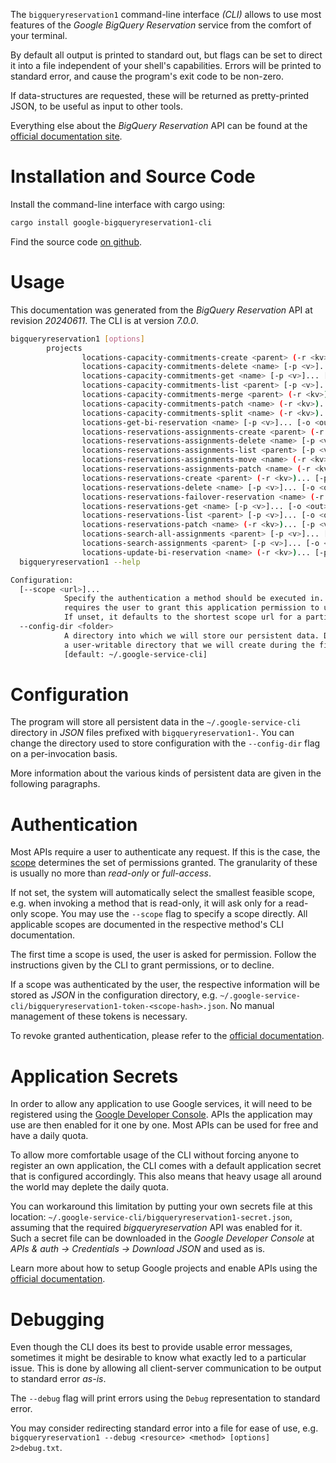 <!---
DO NOT EDIT !
This file was generated automatically from 'src/generator/templates/cli/README.md.mako'
DO NOT EDIT !
-->
The `bigqueryreservation1` command-line interface *(CLI)* allows to use most features of the *Google BigQuery Reservation* service from the comfort of your terminal.

By default all output is printed to standard out, but flags can be set to direct it into a file independent of your shell's
capabilities. Errors will be printed to standard error, and cause the program's exit code to be non-zero.

If data-structures are requested, these will be returned as pretty-printed JSON, to be useful as input to other tools.

Everything else about the *BigQuery Reservation* API can be found at the
[official documentation site](https://cloud.google.com/bigquery/).

# Installation and Source Code

Install the command-line interface with cargo using:

```bash
cargo install google-bigqueryreservation1-cli
```

Find the source code [on github](https://github.com/Byron/google-apis-rs/tree/main/gen/bigqueryreservation1-cli).

# Usage

This documentation was generated from the *BigQuery Reservation* API at revision *20240611*. The CLI is at version *7.0.0*.

```bash
bigqueryreservation1 [options]
        projects
                locations-capacity-commitments-create <parent> (-r <kv>)... [-p <v>]... [-o <out>]
                locations-capacity-commitments-delete <name> [-p <v>]... [-o <out>]
                locations-capacity-commitments-get <name> [-p <v>]... [-o <out>]
                locations-capacity-commitments-list <parent> [-p <v>]... [-o <out>]
                locations-capacity-commitments-merge <parent> (-r <kv>)... [-p <v>]... [-o <out>]
                locations-capacity-commitments-patch <name> (-r <kv>)... [-p <v>]... [-o <out>]
                locations-capacity-commitments-split <name> (-r <kv>)... [-p <v>]... [-o <out>]
                locations-get-bi-reservation <name> [-p <v>]... [-o <out>]
                locations-reservations-assignments-create <parent> (-r <kv>)... [-p <v>]... [-o <out>]
                locations-reservations-assignments-delete <name> [-p <v>]... [-o <out>]
                locations-reservations-assignments-list <parent> [-p <v>]... [-o <out>]
                locations-reservations-assignments-move <name> (-r <kv>)... [-p <v>]... [-o <out>]
                locations-reservations-assignments-patch <name> (-r <kv>)... [-p <v>]... [-o <out>]
                locations-reservations-create <parent> (-r <kv>)... [-p <v>]... [-o <out>]
                locations-reservations-delete <name> [-p <v>]... [-o <out>]
                locations-reservations-failover-reservation <name> (-r <kv>)... [-p <v>]... [-o <out>]
                locations-reservations-get <name> [-p <v>]... [-o <out>]
                locations-reservations-list <parent> [-p <v>]... [-o <out>]
                locations-reservations-patch <name> (-r <kv>)... [-p <v>]... [-o <out>]
                locations-search-all-assignments <parent> [-p <v>]... [-o <out>]
                locations-search-assignments <parent> [-p <v>]... [-o <out>]
                locations-update-bi-reservation <name> (-r <kv>)... [-p <v>]... [-o <out>]
  bigqueryreservation1 --help

Configuration:
  [--scope <url>]...
            Specify the authentication a method should be executed in. Each scope
            requires the user to grant this application permission to use it.
            If unset, it defaults to the shortest scope url for a particular method.
  --config-dir <folder>
            A directory into which we will store our persistent data. Defaults to
            a user-writable directory that we will create during the first invocation.
            [default: ~/.google-service-cli]

```

# Configuration

The program will store all persistent data in the `~/.google-service-cli` directory in *JSON* files prefixed with `bigqueryreservation1-`.  You can change the directory used to store configuration with the `--config-dir` flag on a per-invocation basis.

More information about the various kinds of persistent data are given in the following paragraphs.

# Authentication

Most APIs require a user to authenticate any request. If this is the case, the [scope][scopes] determines the
set of permissions granted. The granularity of these is usually no more than *read-only* or *full-access*.

If not set, the system will automatically select the smallest feasible scope, e.g. when invoking a
method that is read-only, it will ask only for a read-only scope.
You may use the `--scope` flag to specify a scope directly.
All applicable scopes are documented in the respective method's CLI documentation.

The first time a scope is used, the user is asked for permission. Follow the instructions given
by the CLI to grant permissions, or to decline.

If a scope was authenticated by the user, the respective information will be stored as *JSON* in the configuration
directory, e.g. `~/.google-service-cli/bigqueryreservation1-token-<scope-hash>.json`. No manual management of these tokens
is necessary.

To revoke granted authentication, please refer to the [official documentation][revoke-access].

# Application Secrets

In order to allow any application to use Google services, it will need to be registered using the
[Google Developer Console][google-dev-console]. APIs the application may use are then enabled for it
one by one. Most APIs can be used for free and have a daily quota.

To allow more comfortable usage of the CLI without forcing anyone to register an own application, the CLI
comes with a default application secret that is configured accordingly. This also means that heavy usage
all around the world may deplete the daily quota.

You can workaround this limitation by putting your own secrets file at this location:
`~/.google-service-cli/bigqueryreservation1-secret.json`, assuming that the required *bigqueryreservation* API
was enabled for it. Such a secret file can be downloaded in the *Google Developer Console* at
*APIs & auth -> Credentials -> Download JSON* and used as is.

Learn more about how to setup Google projects and enable APIs using the [official documentation][google-project-new].


# Debugging

Even though the CLI does its best to provide usable error messages, sometimes it might be desirable to know
what exactly led to a particular issue. This is done by allowing all client-server communication to be
output to standard error *as-is*.

The `--debug` flag will print errors using the `Debug` representation to standard error.

You may consider redirecting standard error into a file for ease of use, e.g. `bigqueryreservation1 --debug <resource> <method> [options] 2>debug.txt`.


[scopes]: https://developers.google.com/+/api/oauth#scopes
[revoke-access]: http://webapps.stackexchange.com/a/30849
[google-dev-console]: https://console.developers.google.com/
[google-project-new]: https://developers.google.com/console/help/new/
